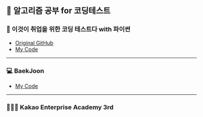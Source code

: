## 🍄 알고리즘 공부 for 코딩테스트

### 📗 이것이 취업을 위한 코딩 테스트다 with 파이썬
- [Original GitHub](https://github.com/ndb796/python-for-coding-test)
- [My Code](https://github.com/yougi8/CodingTestStudy/tree/main/%EC%9D%B4%EC%BD%94%ED%85%8C)

---   

### 💻 BaekJoon
- [My Code](https://github.com/yougi8/CodingTestStudy/tree/main/Baekjoon)
---   

### 👩🏻‍🎓 Kakao Enterprise Academy 3rd

